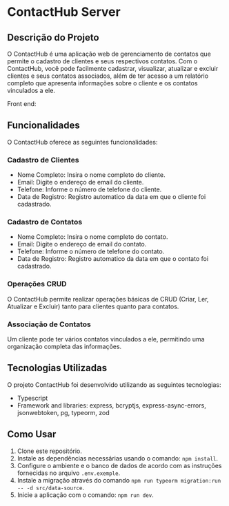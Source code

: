 # ContactHub Server

## Descrição do Projeto

O ContactHub é uma aplicação web de gerenciamento de contatos que permite o cadastro de clientes e seus respectivos contatos. Com o ContactHub, você pode facilmente cadastrar, visualizar, atualizar e excluir clientes e seus contatos associados, além de ter acesso a um relatório completo que apresenta informações sobre o cliente e os contatos vinculados a ele.

Front end: 

## Funcionalidades

O ContactHub oferece as seguintes funcionalidades:

### Cadastro de Clientes

- Nome Completo: Insira o nome completo do cliente.
- Email: Digite o endereço de email do cliente.
- Telefone: Informe o número de telefone do cliente.
- Data de Registro: Registro automatico da data em que o cliente foi cadastrado.

### Cadastro de Contatos

- Nome Completo: Insira o nome completo do contato.
- Email: Digite o endereço de email do contato.
- Telefone: Informe o número de telefone do contato.
- Data de Registro: Registro automatico da data em que o contato foi cadastrado.

### Operações CRUD

O ContactHub permite realizar operações básicas de CRUD (Criar, Ler, Atualizar e Excluir) tanto para clientes quanto para contatos.

### Associação de Contatos

Um cliente pode ter vários contatos vinculados a ele, permitindo uma organização completa das informações.

## Tecnologias Utilizadas

O projeto ContactHub foi desenvolvido utilizando as seguintes tecnologias:

- Typescript
- Framework and libraries: express, bcryptjs, express-async-errors, jsonwebtoken, pg, typeorm, zod

## Como Usar

1. Clone este repositório.
2. Instale as dependências necessárias usando o comando: `npm install`.
3. Configure o ambiente e o banco de dados de acordo com as instruções fornecidas no arquivo `.env.exemple`.
4. Instale a migração através do comando `npm run typeorm migration:run -- -d src/data-source`.
5. Inicie a aplicação com o comando: `npm run dev`.
